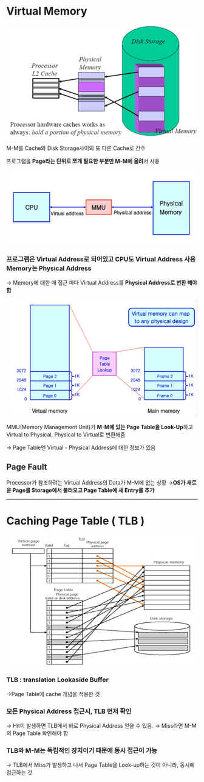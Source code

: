 # Virtual Memory

![Virtual%20Memory%2076912712b9b54f64a218a7b89f060544/_2021-06-25__5.01.22.png](Virtual%20Memory%2076912712b9b54f64a218a7b89f060544/_2021-06-25__5.01.22.png)

M-M를 Cache와 Disk Storage사이의 또 다른 Cache로 간주

프로그램을 **Page라는 단위로 쪼개 필요한 부분만 M-M에 올려**서 사용

![Virtual%20Memory%2076912712b9b54f64a218a7b89f060544/_2021-06-25__5.11.29.png](Virtual%20Memory%2076912712b9b54f64a218a7b89f060544/_2021-06-25__5.11.29.png)

### 프로그램은 Virtual Address로 되어있고 CPU도 Virtual Address 사용 Memory는 Physical Address

→ Memory에 대한 매 접근 마다 Virtual Address를 **Physical Address로 변환
     해야함**

![Virtual%20Memory%2076912712b9b54f64a218a7b89f060544/_2021-06-25__5.14.26.png](Virtual%20Memory%2076912712b9b54f64a218a7b89f060544/_2021-06-25__5.14.26.png)

MMU(Memory Management Unit)가 **M-M에 있는 Page Table을 Look-Up**하고 Virtual to Physical, Physical to Virtual로 변환해줌

→ Page Table엔 Virtual - Physical Address에 대한 정보가 있음

## Page Fault

Processor가 참조하려는 Virtual Address의 Data가 M-M에 없는 상황
→**OS가 새로운 Page를 Storage에서 불러오고 Page Table에 새 Entry를 추가**

---

# Caching Page Table ( TLB )

![Virtual%20Memory%2076912712b9b54f64a218a7b89f060544/_2021-06-25__5.32.02.png](Virtual%20Memory%2076912712b9b54f64a218a7b89f060544/_2021-06-25__5.32.02.png)

### TLB : translation Lookaside Buffer

→Page Table에 cache 개념을 적용한 것

### 모든 Physical Address 접근시, TLB 먼저 확인

→ Hit이 발생하면 TLB에서 바로 Physical Address 얻을 수 있음.
→ Miss라면 M-M의 Page Table 확인해야 함

### TLB와 M-M는 독립적인 장치이기 때문에 동시 접근이 가능

→ TLB에서 Miss가 발생하고 나서 Page Table을 Look-up하는 것이 아니라, 
    동시에 접근하는 것